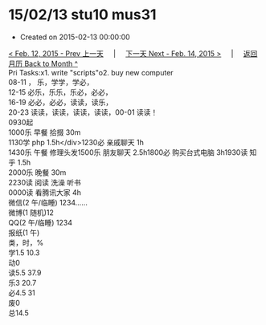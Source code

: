 # 15/02/13 stu10 mus31

* Created on 2015-02-13 00:00:00

[&lt; Feb. 12, 2015 - Prev 上一天](d12.md)     \|     [下一天 Next - Feb. 14, 2015 &gt;](d14.md)     \|     [返回月历 Back to Month ^](index.md)   
Pri Tasks:x1. write "scripts"o2. buy new computer  
08-11 ， 乐，学学，学必，  
12-15 必乐，乐乐，乐必，必必，  
16-19 必必，必必，读读，读乐，  
20-23 读读，读读，读读，读读，00-01 读读！  
0930起  
1000乐 早餐 拾掇 30m  
1130学 php 1.5h&lt;/div&gt;1230必 亲戚聊天 1h  
1430乐 午餐 修理头发1500乐 朋友聊天 2.5h1800必 购买台式电脑 3h1930读 知乎 1.5h  
2000乐 晚餐 30m  
2230读 阅读 洗澡 听书  
0000读 看腾讯大家 4h  
微信\(2 午/临睡\) 1234……  
微博\(1 随机\)12  
QQ\(2 午/临睡\) 1234  
报纸\(1 午\)  
类，时，%  
学1.5 10.3  
动0  
读5.5 37.9  
乐3 20.7  
必4.5 31  
废0  
总14.5

